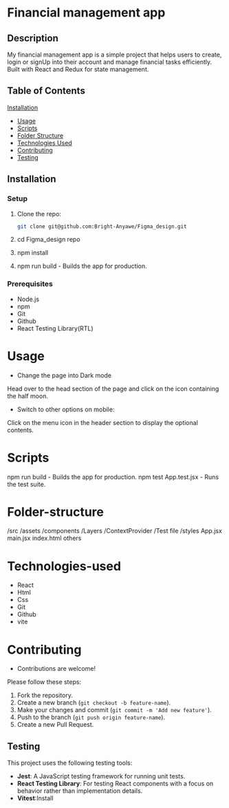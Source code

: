 # Financial management app

## Description 
My financial management app is a simple project that helps users to create, login or signUp into their account and  manage financial tasks efficiently. Built with React and Redux for state management.

## Table of Contents
[Installation](#installation)
- [Usage](#usage)
- [Scripts](#scripts)
- [Folder Structure](#folder-structure)
- [Technologies Used](#technologies-used)
- [Contributing](#contributing)
- [Testing](#testing)

   
 ## Installation


### Setup
1. Clone the repo:
   ```bash
   git clone git@github.com:Bright-Anyawe/Figma_design.git

2. cd Figma_design repo

3. npm install

4. npm run build - Builds the app for production.




### Prerequisites
- Node.js
- npm
- Git
- Github
- React Testing Library(RTL)

# Usage
- Change the page into Dark mode

 Head over to the head section of the page and click on the icon containing the half moon.

- Switch to other options on mobile: 

Click on the menu icon in the header section to display the optional contents.

# Scripts
npm run build - Builds the app for production.
npm test App.test.jsx - Runs the test suite.


# Folder-structure
/src
  /assets
  /components
     /Layers
  /ContextProvider
  /Test file
  /styles
  App.jsx
  main.jsx
  index.html
  others

# Technologies-used
- React
- Html
- Css
- Git
- Github
- vite

# Contributing
- Contributions are welcome! 

Please follow these steps:

1. Fork the repository.
2. Create a new branch (`git checkout -b feature-name`).
3. Make your changes and commit (`git commit -m 'Add new feature'`).
4. Push to the branch (`git push origin feature-name`).
5. Create a new Pull Request.

## Testing
This project uses the following testing tools:
- **Jest**: A JavaScript testing framework for running unit tests.
- **React Testing Library**: For testing React components with a focus on behavior rather than implementation details.
-  **Vitest**:Install 

